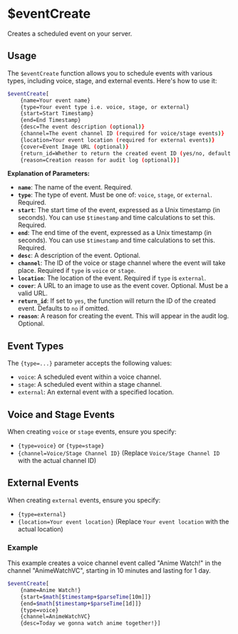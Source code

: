 # $eventCreate

Creates a scheduled event on your server.

## Usage

The `$eventCreate` function allows you to schedule events with various types, including voice, stage, and external events. Here's how to use it:

```bash
$eventCreate[
	{name=Your event name}
	{type=Your event type i.e. voice, stage, or external}
	{start=Start Timestamp}
	{end=End Timestamp}
	{desc=The event description (optional)}
	{channel=The event channel ID (required for voice/stage events)}
	{location=Your event location (required for external events)}
	{cover=Event Image URL (optional)}
	{return_id=Whether to return the created event ID (yes/no, default: no)}
	{reason=Creation reason for audit log (optional)}]
```

**Explanation of Parameters:**

*   **`name`**:  The name of the event.  Required.
*   **`type`**: The type of event.  Must be one of: `voice`, `stage`, or `external`. Required.
*   **`start`**:  The start time of the event, expressed as a Unix timestamp (in seconds).  You can use `$timestamp` and time calculations to set this. Required.
*   **`end`**: The end time of the event, expressed as a Unix timestamp (in seconds).  You can use `$timestamp` and time calculations to set this. Required.
*   **`desc`**: A description of the event. Optional.
*   **`channel`**: The ID of the voice or stage channel where the event will take place.  Required if `type` is `voice` or `stage`.
*   **`location`**: The location of the event.  Required if `type` is `external`.
*   **`cover`**: A URL to an image to use as the event cover. Optional.  Must be a valid URL.
*   **`return_id`**:  If set to `yes`, the function will return the ID of the created event.  Defaults to `no` if omitted.
*   **`reason`**:  A reason for creating the event.  This will appear in the audit log. Optional.

## Event Types

The `{type=...}` parameter accepts the following values:

*   `voice`:  A scheduled event within a voice channel.
*   `stage`:  A scheduled event within a stage channel.
*   `external`: An external event with a specified location.

## Voice and Stage Events

When creating `voice` or `stage` events, ensure you specify:

*   `{type=voice}` or `{type=stage}`
*   `{channel=Voice/Stage Channel ID}`  (Replace `Voice/Stage Channel ID` with the actual channel ID)

## External Events

When creating `external` events, ensure you specify:

*   `{type=external}`
*   `{location=Your event location}` (Replace `Your event location` with the actual location)

### Example

This example creates a voice channel event called "Anime Watch!" in the channel "AnimeWatchVC", starting in 10 minutes and lasting for 1 day.

```bash
$eventCreate[
	{name=Anime Watch!}
	{start=$math[$timestamp+$parseTime[10m]]}
	{end=$math[$timestamp+$parseTime[1d]]}
	{type=voice}
	{channel=AnimeWatchVC}
	{desc=Today we gonna watch anime together!}]
```